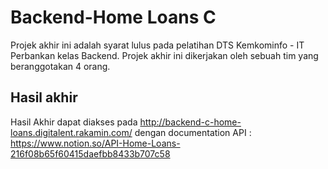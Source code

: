 # Backend-Home Loans C

Projek akhir ini adalah syarat lulus pada pelatihan DTS Kemkominfo - IT Perbankan kelas Backend. Projek akhir ini dikerjakan oleh sebuah tim yang beranggotakan 4 orang.

## Hasil akhir

Hasil Akhir dapat diakses pada http://backend-c-home-loans.digitalent.rakamin.com/ dengan documentation API : https://www.notion.so/API-Home-Loans-216f08b65f60415daefbb8433b707c58

